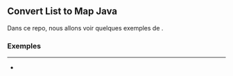 ## Convert List to Map Java

Dans ce repo, nous allons voir quelques exemples de .


### Exemples
---

- 